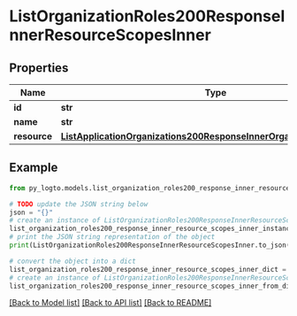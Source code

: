 # ListOrganizationRoles200ResponseInnerResourceScopesInner


## Properties

Name | Type | Description | Notes
------------ | ------------- | ------------- | -------------
**id** | **str** |  | 
**name** | **str** |  | 
**resource** | [**ListApplicationOrganizations200ResponseInnerOrganizationRolesInner**](ListApplicationOrganizations200ResponseInnerOrganizationRolesInner.md) |  | 

## Example

```python
from py_logto.models.list_organization_roles200_response_inner_resource_scopes_inner import ListOrganizationRoles200ResponseInnerResourceScopesInner

# TODO update the JSON string below
json = "{}"
# create an instance of ListOrganizationRoles200ResponseInnerResourceScopesInner from a JSON string
list_organization_roles200_response_inner_resource_scopes_inner_instance = ListOrganizationRoles200ResponseInnerResourceScopesInner.from_json(json)
# print the JSON string representation of the object
print(ListOrganizationRoles200ResponseInnerResourceScopesInner.to_json())

# convert the object into a dict
list_organization_roles200_response_inner_resource_scopes_inner_dict = list_organization_roles200_response_inner_resource_scopes_inner_instance.to_dict()
# create an instance of ListOrganizationRoles200ResponseInnerResourceScopesInner from a dict
list_organization_roles200_response_inner_resource_scopes_inner_from_dict = ListOrganizationRoles200ResponseInnerResourceScopesInner.from_dict(list_organization_roles200_response_inner_resource_scopes_inner_dict)
```
[[Back to Model list]](../README.md#documentation-for-models) [[Back to API list]](../README.md#documentation-for-api-endpoints) [[Back to README]](../README.md)


